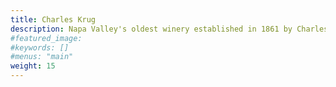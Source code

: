```yaml
---
title: Charles Krug
description: Napa Valley's oldest winery established in 1861 by Charles Krug.
#featured_image: 
#keywords: []
#menus: "main"
weight: 15
---
```

